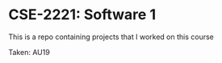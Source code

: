 # CSE-2221: Software 1

This is a repo containing projects that I worked on this course

Taken: AU19
